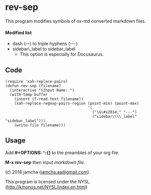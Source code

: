 # rev-sep

This program modifies symbols of ox-md converted markdown files.

#### Modified list
- dash (&mdash;) to triple hyphens (---)
- sidebar\\_label to sidebar_label
  + This option is especially for Docusaurus. 

## Code
```
(require 'xah-replace-pairs)
(defun rev-sep (filename)
  (interactive "sInput Name: ")
  (with-temp-buffer
    (insert (f-read-text filename))
    (xah-replace-regexp-pairs-region (point-min) (point-max)
                                     '(
                                       ("\&\#x2014;" "---")
                                       ("sidebar\\\\_label" "sidebar_label"))) 
    (write-file filename)))
```

## Usage

Add **#+OPTIONS: ^:{}** to the preambles of your org file.

**M-x rev-sep** then input _markdown file_.

(c) 2018 jamcha (jamcha.aa@gmail.com).

This program is licensed under the NYSL. (http://kmonos.net/NYSL/index.en.html)
